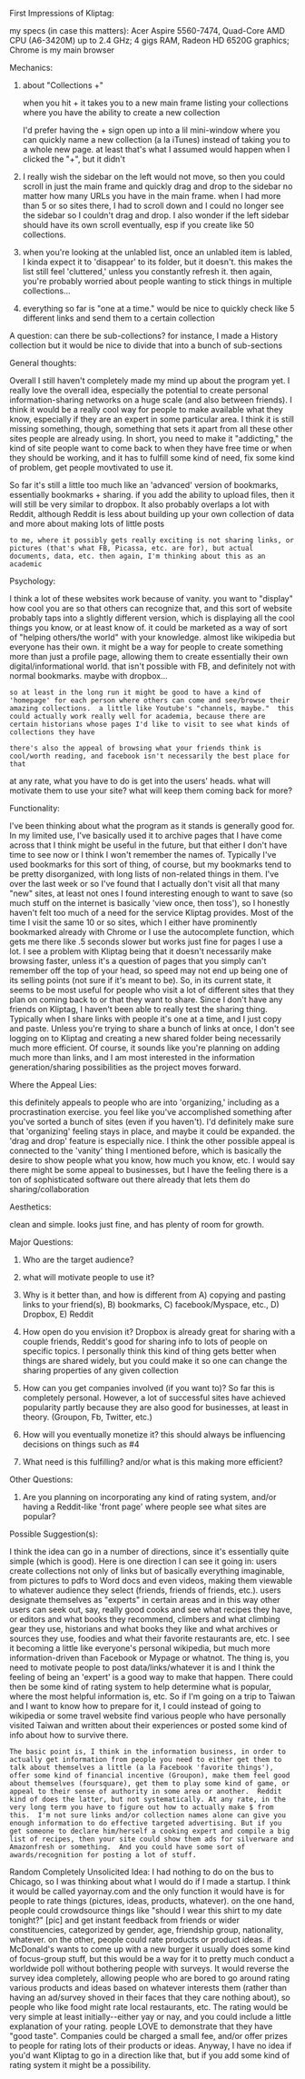                                                                      
                                                                     
                                                                     
                                             
First Impressions of Kliptag:



my specs (in case this matters): Acer Aspire 5560-7474, Quad-Core AMD CPU (A6-3420M) up to 2.4 GHz; 4 gigs RAM, Radeon HD 6520G graphics; Chrome is my main browser



Mechanics:



1) about "Collections +"

	when you hit + it takes you to a new main frame listing your collections where you have the ability to create a new collection

	I'd prefer having the + sign open up into a lil mini-window where you can quickly name a new collection (a la iTunes) instead of taking you to a whole new page. at least that's what I assumed would happen when I clicked the "+", but it didn't



2) I really wish the sidebar on the left would not move, so then you could scroll in just the main frame and quickly drag and drop to the sidebar no matter how many URLs you have in the main frame.  when I had more than 5 or so sites there, I had to scroll down and I could no longer see the sidebar so I couldn't drag and drop.  I also wonder if the left sidebar should have its own scroll eventually, esp if you create like 50 collections.



3) when you're looking at the unlabled list, once an unlabled item is labled, I kinda expect it to 'disappear' to its folder, but it doesn't. this makes the list still feel 'cluttered,' unless you constantly refresh it. then again, you're probably worried about people wanting to stick things in multiple collections...



4) everything so far is "one at a time." would be nice to quickly check like 5 different links and send them to a certain collection



A question: can there be sub-collections?  for instance, I made a History collection but it would be nice to divide that into a bunch of sub-sections





General thoughts:



Overall I still haven't completely made my mind up about the program yet.  I really love the overall idea, especially the potential to create personal information-sharing networks on a huge scale (and also between friends).  I think it would be a really cool way for people to make available what they know, especially if they are an expert in some particular area.  I think it is still missing something, though, something that sets it apart from all these other sites people are already using.  In short, you need to make it "addicting," the kind of site people want to come back to when they have free time or when they should be working, and it has to fulfill some kind of need, fix some kind of problem, get people movtivated to use it.



So far it's still a little too much like an 'advanced' version of bookmarks, essentially bookmarks + sharing.  if you add the ability to upload files, then it will still be very similar to dropbox.  It also probably overlaps a lot with Reddit, although Reddit is less about building up your own collection of data and more about making lots of little posts

	to me, where it possibly gets really exciting is not sharing links, or pictures (that's what FB, Picassa, etc. are for), but actual documents, data, etc. then again, I'm thinking about this as an academic



Psychology:



I think a lot of these websites work because of vanity.  you want to "display" how cool you are so that others can recognize that, and this sort of website probably taps into a slightly different version, which is displaying all the cool things you know, or at least know of. it could be marketed as a way of sort of "helping others/the world" with your knowledge.  almost like wikipedia but everyone has their own.  it might be a way for people to create something more than just a profile page, allowing them to create essentially their own digital/informational world. that isn't possible with FB, and definitely not with normal bookmarks.  maybe with dropbox...

	so at least in the long run it might be good to have a kind of 'homepage' for each person where others can come and see/browse their amazing collections.  a little like Youtube's "channels, maybe."  this could actually work really well for academia, because there are certain historians whose pages I'd like to visit to see what kinds of collections they have

	there's also the appeal of browsing what your friends think is cool/worth reading, and facebook isn't necessarily the best place for that

at any rate, what you have to do is get into the users' heads. what will motivate them to use your site?  what will keep them coming back for more?



Functionality:



I've been thinking about what the program as it stands is generally good for.  In my limited use, I've basically used it to archive pages that I have come across that I think might be useful in the future, but that either I don't have time to see now or I think I won't remember the names of.  Typically I've used bookmarks for this sort of thing, of course, but my bookmarks tend to be pretty disorganized, with long lists of non-related things in them.  I've over the last week or so I've found that I actually don't visit all that many "new" sites, at least not ones I found interesting enough to want to save (so much stuff on the internet is basically 'view once, then toss'), so I honestly haven't felt too much of a need for the service Kliptag provides.  Most of the time I visit the same 10 or so sites, which I either have prominently bookmarked already with Chrome or I use the autocomplete function, which gets me there like .5 seconds slower but works just fine for pages I use a lot.  I see a problem with Kliptag being that it doesn't necessarily make browsing faster, unless it's a question of pages that you simply can't remember off the top of your head, so speed may not end up being one of its selling points (not sure if it's meant to be).  So, in its current state, it seems to be most useful for people who visit a lot of different sites that they plan on coming back to or that they want to share.  Since I don't have any friends on Kliptag, I haven't been able to really test the sharing thing.  Typically when I share links with people it's one at a time, and I just copy and paste.  Unless you're trying to share a bunch of links at once, I don't see logging on to Kliptag and creating a new shared folder being necessarily much more efficient.  Of course, it sounds like you're planning on adding much more than links, and I am most interested in the information generation/sharing possibilities as the project moves forward.



Where the Appeal Lies:



this definitely appeals to people who are into 'organizing,' including as a procrastination exercise. you feel like you've accomplished something after you've sorted a bunch of sites (even if you haven't).  I'd definitely make sure that 'organizing' feeling stays in place, and maybe it could be expanded.  the 'drag and drop' feature is especially nice.  I think the other possible appeal is connected to the 'vanity' thing I mentioned before, which is basically the desire to show people what you know, how much you know, etc.  I would say there might be some appeal to businesses, but I have the feeling there is a ton of sophisticated software out there already that lets them do sharing/collaboration



Aesthetics:

clean and simple. looks just fine, and has plenty of room for growth.



Major Questions:

1) Who are the target audience?

2) what will motivate people to use it?

3) Why is it better than, and how is different from A) copying and pasting links to your friend(s), B) bookmarks, C) facebook/Myspace, etc., D) Dropbox, E) Reddit

4) How open do you envision it?  Dropbox is already great for sharing with a couple friends, Reddit's good for sharing info to lots of people on specific topics.  I personally think this kind of thing gets better when things are shared widely, but you could make it so one can change the sharing properties of any given collection

5) How can you get companies involved (if you want to)?  So far this is completely personal.  However, a lot of successful sites have achieved popularity partly because they are also good for businesses, at least in theory. (Groupon, Fb, Twitter, etc.)

6) How will you eventually monetize it?  this should always be influencing decisions on things such as #4

7) What need is this fulfilling? and/or what is this making more efficient?


Other Questions:

1) Are you planning on incorporating any kind of rating system, and/or having a Reddit-like 'front page' where people see what sites are popular?


Possible Suggestion(s):



I think the idea can go in a number of directions, since it's essentially quite simple (which is good).  Here is one direction I can see it going in: users create collections not only of links but of basically everything imaginable, from pictures to pdfs to Word docs and even videos, making them viewable to whatever audience they select (friends, friends of friends, etc.).  users designate themselves as "experts" in certain areas and in this way other users can seek out, say, really good cooks and see what recipes they have, or editors and what books they recommend, climbers and what climbing gear they use, historians and what books they like and what archives or sources they use, foodies and what their favorite restaurants are, etc.  I see it becoming a little like everyone's personal wikipedia, but much more information-driven than Facebook or Mypage or whatnot.  The thing is, you need to motivate people to post data/links/whatever it is and I think the feeling of being an 'expert' is a good way to make that happen.  There could then be some kind of rating system to help determine what is popular, where the most helpful information is, etc.  So if I'm going on a trip to Taiwan and I want to know how to prepare for it, I could instead of going to wikipedia or some travel website find various people who have personally visited Taiwan and written about their experiences or posted some kind of info about how to survive there.  

	The basic point is, I think in the information business, in order to actually get information from people you need to either get them to talk about themselves a little (a la Facebook 'favorite things'), offer some kind of financial incentive (Groupon), make them feel good about themselves (foursquare), get them to play some kind of game, or appeal to their sense of authority in some area or another.  Reddit kind of does the latter, but not systematically. At any rate, in the very long term you have to figure out how to actually make $ from this.  I'm not sure links and/or collection names alone can give you enough information to do effective targeted advertising. But if you get someone to declare him/herself a cooking expert and compile a big list of recipes, then your site could show them ads for silverware and Amazonfresh or something.  And you could have some sort of awards/recognition for posting a lot of stuff.



Random Completely Unsolicited Idea:  I had nothing to do on the bus to Chicago, so I was thinking about what I would do if I made a startup.  I think it would be called yayornay.com and the only function it would have is for people to rate things (pictures, ideas, products, whatever).  on the one hand, people could crowdsource things like "should I wear this shirt to my date tonight?" [pic] and get instant feedback from friends or wider constituencies, categorized by gender, age, friendship group, nationality, whatever.  on the other, people could rate products or product ideas.  if McDonald's wants to come up with a new burger it usually does some kind of focus-group stuff, but this would be a way for it to pretty much conduct a worldwide poll without bothering people with surveys.  It would reverse the survey idea completely, allowing people who are bored to go around rating various products and ideas based on whatever interests them (rather than having an ad/survey shoved in their faces that they care nothing about), so people who like food might rate local restaurants, etc.  The rating would be very simple at least initially--either yay or nay, and you could include a little explanation of your rating.  people LOVE to demonstrate that they have "good taste".  Companies could be charged a small fee, and/or offer prizes to people for rating lots of their products or ideas.  Anyway, I have no idea if you'd want Kliptag to go in a direction like that, but if you add some kind of rating system it might be a possibility.
